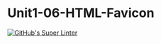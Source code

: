 # Unit1-06-HTML-Favicon
[![GitHub's Super Linter](https://github.com/ICS2O-Programming-BraydenM/Unit1-06-HTML-Favicon/workflows/GitHub's%20Super%20Linter/badge.svg)](https://github.com/ICS2O-Programming-BraydenM/Unit1-06-HTML-Favicon/actions)